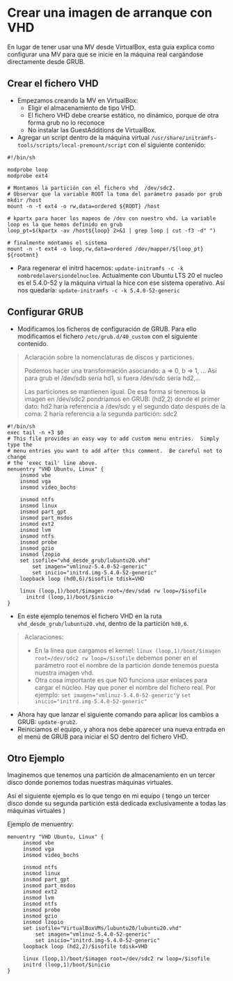 
# Crear una imagen de arranque con VHD

En lugar de tener usar una MV desde VirtualBox, esta guía explica como
configurar una MV para que se inicie en la máquina real cargándose directamente
desde GRUB.


## Crear el fichero VHD

* Empezamos creando la MV en VirtualBox:
    * Eligir el almacenamiento de tipo VHD.
    * El fichero VHD debe crearse estático, no dinámico, porque de otra forma grub no lo reconoce
    * No instalar las GuestAdditions de VirtualBox.
* Agregar un script dentro de la máquina virtual `/usr/share/initramfs-tools/scripts/local-premount/script` con el siguiente contenido:

```
#!/bin/sh

modprobe loop
modprobe ext4

# Montamos la partición con el fichero vhd  /dev/sdc2.
# Observar que la variable ROOT la toma del parámetro pasado por grub
mkdir /host
mount -n -t ext4 -o rw,data=ordered ${ROOT} /host

# kpartx para hacer los mapeos de /dev con nuestro vhd. La variable loop es la que hemos definido en grub
loop_pt=$(kpartx -av /host${loop} 2>&1 | grep loop | cut -f3 -d" ")

# finalmente montamos el sistema
mount -n -t ext4 -o loop,rw,data=ordered /dev/mapper/${loop_pt} ${rootmnt}
```

* Para regenerar el initrd hacemos: `update-initramfs -c -k  nombredelaversiondelnucleo`. Actualmente con Ubuntu LTS 20  el nucleo es el 5.4.0-52 y la máquina virtual la hice con ese sistema operativo. Así nos quedaría: `update-initramfs -c -k 5.4.0-52-generic`

## Configurar GRUB

* Modificamos los ficheros de configuración de GRUB. Para ello modificamos el fichero `/etc/grub.d/40_custom` con el siguiente contenido.

> Aclaración sobre la nomenclaturas de discos y particiones.
>
> Podemos hacer una transformación asociando: a => 0, b => 1, ... Así
para grub el /dev/sdb sería hd1, si fuera /dev/sdc sería hd2,...
>
> Las particiones se mantienen igual. De esa forma si tenemos la imagen
en /dev/sdc2 pondríamos en GRUB: (hd2,2)  donde el primer dato: hd2
haría referencia a /dev/sdc y el segundo dato después de la coma: 2
haría referencia a la segunda partición: sdc2

```
#!/bin/sh
exec tail -n +3 $0
# This file provides an easy way to add custom menu entries.  Simply type the
# menu entries you want to add after this comment.  Be careful not to change
# the 'exec tail' line above.
menuentry "VHD Ubuntu, Linux" {
    insmod vbe
    insmod vga
    insmod video_bochs

    insmod ntfs
    insmod linux
    insmod part_gpt
    insmod part_msdos
    insmod ext2
    insmod lvm
    insmod ntfs
    insmod probe
    insmod gzio
    insmod lzopio
    set isofile="vhd_desde_grub/lubuntu20.vhd"
        set imagen="vmlinuz-5.4.0-52-generic"
        set inicio="initrd.img-5.4.0-52-generic"
    loopback loop (hd0,6)/$isofile tdisk=VHD

  	linux (loop,1)/boot/$imagen root=/dev/sda6 rw loop=/$isofile
	  initrd (loop,1)/boot/$inicio
}
```

* En este ejemplo tenemos el fichero VHD en la ruta `vhd_desde_grub/lubuntu20.vhd`, dentro de la partición `hd0,6`.

> Aclaraciones:
>
> * En la línea que cargamos el kernel: `linux (loop,1)/boot/$imagen root=/dev/sdc2 rw loop=/$isofile` debemos poner en el parámetro root el nombre de la partición donde tenemos puesta nuestra imagen vhd.
> * Otra cosa importante es que NO funciona usar enlaces  para cargar el núcleo. Hay que poner el nombre del fichero real. Por ejemplo: `set imagen="vmlinuz-5.4.0-52-generic"`y `set inicio="initrd.img-5.4.0-52-generic"`


* Ahora hay que lanzar el siguiente comando para aplicar los cambios a GRUB: `update-grub2`.
* Reiniciamos el equipo, y ahora nos debe aparecer una nueva entrada en el menú de GRUB para iniciar el SO dentro del fichero VHD.

## Otro Ejemplo

Imaginemos que tenemos una partición de almacenamiento en un tercer disco donde ponemos todas nuestras máquinas virtuales.

Así el siguiente ejemplo es lo que tengo en mi equipo ( tengo un tercer disco donde su segunda partición está dedicada exclusivamente a todas las máquinas virtuales )

Ejemplo de menuentry:

```
menuentry "VHD Ubuntu, Linux" {
     insmod vbe
     insmod vga
     insmod video_bochs

     insmod ntfs
     insmod linux
     insmod part_gpt
     insmod part_msdos
     insmod ext2
     insmod lvm
     insmod ntfs
     insmod probe
     insmod gzio
     insmod lzopio
     set isofile="VirtualBoxVMs/lubuntu20/lubuntu20.vhd"
         set imagen="vmlinuz-5.4.0-52-generic"
         set inicio="initrd.img-5.4.0-52-generic"
     loopback loop (hd2,2)/$isofile tdisk=VHD

     linux (loop,1)/boot/$imagen root=/dev/sdc2 rw loop=/$isofile
     initrd (loop,1)/boot/$inicio
}
```
